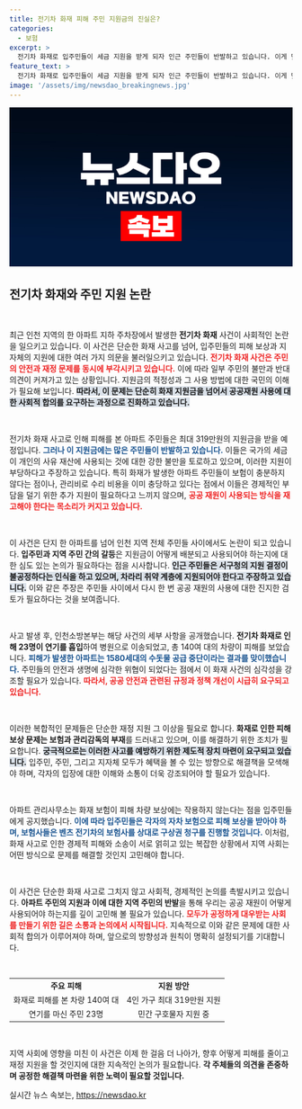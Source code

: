 ```yaml
---
title: 전기차 화재 피해 주민 지원금의 진실은?
categories:
  - 보험
excerpt: >
  전기차 화재로 입주민들이 세금 지원을 받게 되자 인근 주민들이 반발하고 있습니다. 이게 맞나?라는 논란이 커지는 가운데, 지원금의 정당성을 놓고 주민들의 목소리가 분분합니다. 클릭해 자세한 소식을 확인하세요!
feature_text: >
  전기차 화재로 입주민들이 세금 지원을 받게 되자 인근 주민들이 반발하고 있습니다. 이게 맞나?라는 논란이 커지는 가운데, 지원금의 정당성을 놓고 주민들의 목소리가 분분합니다. 클릭해 자세한 소식을 확인하세요!
image: '/assets/img/newsdao_breakingnews.jpg'
---
```


<p><img src="/assets/img/newsdao_breakingnews.jpg" alt="ontimetimes 속보" /></p>

<h2 data-ke-size="size26">전기차 화재와 주민 지원 논란</h2>

<p data-ke-size="size16">&nbsp;</p>

<p>최근 인천 지역의 한 아파트 지하 주차장에서 발생한 <b>전기차 화재</b> 사건이 사회적인 논란을 일으키고 있습니다. 이 사건은 단순한 화재 사고를 넘어, 입주민들의 피해 보상과 지자체의 지원에 대한 여러 가지 의문을 불러일으키고 있습니다. <b><span style="color: #ee2323;">전기차 화재 사건은 주민의 안전과 재정 문제를 동시에 부각시키고 있습니다.</span></b> 이에 따라 일부 주민의 불만과 반대 의견이 커져가고 있는 상황입니다. 지원금의 적정성과 그 사용 방법에 대한 국민의 이해가 필요해 보입니다. <b><span style="background-color: #21538527;">따라서, 이 문제는 단순히 화재 지원금을 넘어서 공공재원 사용에 대한 사회적 합의를 요구하는 과정으로 진화하고 있습니다.</span></b></p>

<p data-ke-size="size16">&nbsp;</p>

<p>전기차 화재 사고로 인해 피해를 본 아파트 주민들은 최대 319만원의 지원금을 받을 예정입니다. <b><span style="color: #1a5490;">그러나 이 지원금에는 많은 주민들이 반발하고 있습니다.</span></b> 이들은 국가의 세금이 개인의 사유 재산에 사용되는 것에 대한 강한 불만을 토로하고 있으며, 이러한 지원이 부당하다고 주장하고 있습니다. 특히 화재가 발생한 아파트 주민들이 보험이 충분하지 않다는 점이나, 관리비로 수리 비용을 이미 충당하고 있다는 점에서 이들은 경제적인 부담을 덜기 위한 추가 지원이 필요하다고 느끼지 않으며, <b><span style="color: #ee2323;">공공 재원이 사용되는 방식을 재고해야 한다는 목소리가 커지고 있습니다.</span></b></p>

<p data-ke-size="size16">&nbsp;</p>

<p>이 사건은 단지 한 아파트를 넘어 인천 지역 전체 주민들 사이에서도 논란이 되고 있습니다. <b>입주민과 지역 주민 간의 갈등</b>은 지원금이 어떻게 배분되고 사용되어야 하는지에 대한 심도 있는 논의가 필요하다는 점을 시사합니다. <b><span style="background-color: #21538527;">인근 주민들은 서구청의 지원 결정이 불공정하다는 인식을 하고 있으며, 차라리 취약 계층에 지원되어야 한다고 주장하고 있습니다.</span></b> 이와 같은 주장은 주민들 사이에서 다시 한 번 공공 재원의 사용에 대한 진지한 검토가 필요하다는 것을 보여줍니다.</p>

<p data-ke-size="size16">&nbsp;</p>

<p>사고 발생 후, 인천소방본부는 해당 사건의 세부 사항을 공개했습니다. <b>전기차 화재로 인해 23명이 연기를 흡입</b>하여 병원으로 이송되었고, 총 140여 대의 차량이 피해를 보았습니다. <b><span style="color: #1a5490;">피해가 발생한 아파트는 1580세대의 수돗물 공급 중단이라는 결과를 맞이했습니다.</span></b> 주민들의 안전과 생명에 심각한 위협이 되었다는 점에서 이 화재 사건의 심각성을 강조할 필요가 있습니다. <b><span style="color: #ee2323;">따라서, 공공 안전과 관련된 규정과 정책 개선이 시급히 요구되고 있습니다.</span></b></p>

<p data-ke-size="size16">&nbsp;</p>

<p>이러한 복합적인 문제들은 단순한 재정 지원 그 이상을 필요로 합니다. <b>화재로 인한 피해 보상 문제는 보험과 관리감독의 부재</b>를 드러내고 있으며, 이를 해결하기 위한 조치가 필요합니다. <b><span style="background-color: #21538527;">궁극적으로는 이러한 사고를 예방하기 위한 제도적 장치 마련이 요구되고 있습니다.</span></b> 입주민, 주민, 그리고 지자체 모두가 혜택을 볼 수 있는 방향으로 해결책을 모색해야 하며, 각자의 입장에 대한 이해와 소통이 더욱 강조되어야 할 필요가 있습니다.</p>

<p data-ke-size="size16">&nbsp;</p>

<p>아파트 관리사무소는 화재 보험이 피해 차량 보상에는 작용하지 않는다는 점을 입주민들에게 공지했습니다. <b><span style="color: #1a5490;">이에 따라 입주민들은 각자의 자차 보험으로 피해 보상을 받아야 하며, 보험사들은 벤츠 전기차의 보험사를 상대로 구상권 청구를 진행할 것입니다.</span></b> 이처럼, 화재 사고로 인한 경제적 피해와 소송이 서로 얽히고 있는 복잡한 상황에서 지역 사회는 어떤 방식으로 문제를 해결할 것인지 고민해야 합니다. </p>

<p data-ke-size="size16">&nbsp;</p>

<p>이 사건은 단순한 화재 사고로 그치지 않고 사회적, 경제적인 논의를 촉발시키고 있습니다. <b>아파트 주민의 지원과 이에 대한 지역 주민의 반발</b>을 통해 우리는 공공 재원이 어떻게 사용되어야 하는지를 깊이 고민해 볼 필요가 있습니다. <b><span style="color: #ee2323;">모두가 공정하게 대우받는 사회를 만들기 위한 길은 소통과 논의에서 시작됩니다.</span></b> 지속적으로 이와 같은 문제에 대한 사회적 합의가 이루어져야 하며, 앞으로의 방향성과 원칙이 명확히 설정되기를 기대합니다. </p>

<p data-ke-size="size16">&nbsp;</p> 

<table style="width: 100%;">
    <tr>
        <td style="text-align: center; height: 17px;"><b>주요 피해</b></td>
        <td style="text-align: center; height: 17px;"><b>지원 방안</b></td>
    </tr>
    <tr>
        <td style="text-align: center; height: 17px;">화재로 피해를 본 차량 140여 대</td>
        <td style="text-align: center; height: 17px;">4인 가구 최대 319만원 지원</td>
    </tr>
    <tr>
        <td style="text-align: center; height: 17px;">연기를 마신 주민 23명</td>
        <td style="text-align: center; height: 17px;">민간 구호물자 지원 중</td>
    </tr>
</table>

<p data-ke-size="size16">&nbsp;</p>

<p>지역 사회에 영향을 미친 이 사건은 이제 한 걸음 더 나아가, 향후 어떻게 피해를 줄이고 재정 지원을 할 것인지에 대한 지속적인 논의가 필요합니다. <b>각 주체들의 의견을 존중하며 공정한 해결책 마련을 위한 노력이 필요할 것입니다.</b></p>
실시간 뉴스 속보는, <a href="https://newsdao.kr" rel="dofollow">https://newsdao.kr</a>


